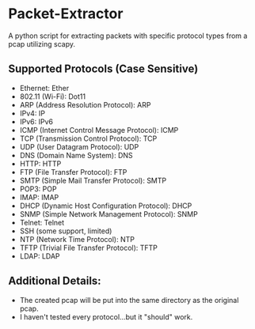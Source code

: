 
# Packet-Extractor

A python script for extracting packets with specific protocol types from a pcap utilizing scapy.

## Supported Protocols (Case Sensitive)

- Ethernet: Ether
- 802.11 (Wi-Fi): Dot11
- ARP (Address Resolution Protocol): ARP
- IPv4: IP
- IPv6: IPv6
- ICMP (Internet Control Message Protocol): ICMP
- TCP (Transmission Control Protocol): TCP
- UDP (User Datagram Protocol): UDP
- DNS (Domain Name System): DNS
- HTTP: HTTP
- FTP (File Transfer Protocol): FTP
- SMTP (Simple Mail Transfer Protocol): SMTP
- POP3: POP
- IMAP: IMAP
- DHCP (Dynamic Host Configuration Protocol): DHCP
- SNMP (Simple Network Management Protocol): SNMP
- Telnet: Telnet
- SSH (some support, limited)
- NTP (Network Time Protocol): NTP
- TFTP (Trivial File Transfer Protocol): TFTP
- LDAP: LDAP

## Additional Details:

- The created pcap will be put into the same directory as the original pcap. 
- I haven't tested every protocol...but it "should" work. 

